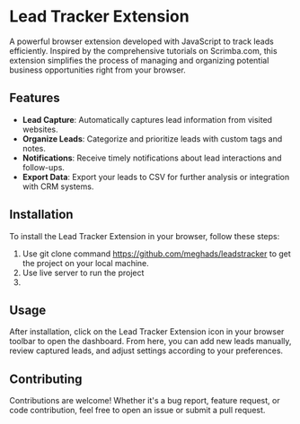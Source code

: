 # Lead Tracker Extension

A powerful browser extension developed with JavaScript to track leads efficiently. Inspired by the comprehensive tutorials on Scrimba.com, this extension simplifies the process of managing and organizing potential business opportunities right from your browser.

## Features

- **Lead Capture**: Automatically captures lead information from visited websites.
- **Organize Leads**: Categorize and prioritize leads with custom tags and notes.
- **Notifications**: Receive timely notifications about lead interactions and follow-ups.
- **Export Data**: Export your leads to CSV for further analysis or integration with CRM systems.

## Installation

To install the Lead Tracker Extension in your browser, follow these steps:

1. Use git clone command https://github.com/meghads/leadstracker to get the project on your local machine.
2. Use live server to run the project
3. 
## Usage

After installation, click on the Lead Tracker Extension icon in your browser toolbar to open the dashboard. From here, you can add new leads manually, review captured leads, and adjust settings according to your preferences.

## Contributing

Contributions are welcome! Whether it's a bug report, feature request, or code contribution, feel free to open an issue or submit a pull request.


